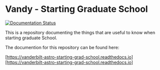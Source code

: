 # Vandy - Starting Graduate School

[![Documentation Status](https://readthedocs.org/projects/vanderbilt-astro-starting-grad-school/badge/?version=latest)](http://vanderbilt-astro-starting-grad-school.readthedocs.io/en/latest/?badge=latest)


This is a repository documenting the things that
are useful to know when starting graduate School.

The documention for this repository can be
found here: 

[https://vanderbilt-astro-starting-grad-school.readthedocs.io][https://vanderbilt-astro-starting-grad-school.readthedocs.io]